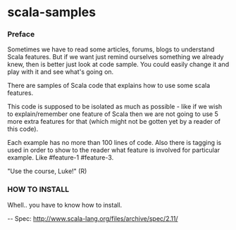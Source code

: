 scala-samples
=============

<h3>Preface</h3>
Sometimes we have to read some articles, forums, blogs to understand Scala features.
But if we want just remind ourselves something we already knew, then is better just look at code sample.
You could easily change it and play with it and see what's going on.

There are samples of Scala code that explains how to use some scala features.

This code is supposed to be isolated as much as possible - like if we wish to explain/remember one feature of Scala then we are not
going to use 5 more extra features for that (which might not be gotten yet by a reader of this code).

Each example has no more than 100 lines of code. Also there is tagging is used in order to show to the reader what feature is involved
for particular example. Like #feature-1 #feature-3.

"Use the course, Luke!" (R)

<h3>HOW TO INSTALL</h3>

Whell.. you have to know how to install.

--
Spec: http://www.scala-lang.org/files/archive/spec/2.11/
